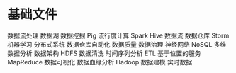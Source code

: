 # 基础文件
数据流处理
数据湖
数据挖掘
Pig
流行度计算
Spark
Hive
数据流
数据仓库
Storm
机器学习
分布式系统
数据仓库自动化
数据质量
数据治理
神经网络
NoSQL
多维数据分析
数据架构
HDFS
数据清洗
时间序列分析
ETL
基于位置的服务
MapReduce
数据可视化
数据血缘分析
Hadoop
数据建模
实时数据